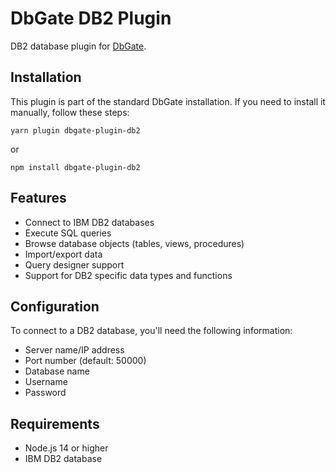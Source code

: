 # DbGate DB2 Plugin

DB2 database plugin for [DbGate](https://dbgate.org).

## Installation

This plugin is part of the standard DbGate installation. If you need to install it manually, follow these steps:

```shell
yarn plugin dbgate-plugin-db2
```

or

```shell
npm install dbgate-plugin-db2
```

## Features

- Connect to IBM DB2 databases
- Execute SQL queries
- Browse database objects (tables, views, procedures)
- Import/export data
- Query designer support
- Support for DB2 specific data types and functions

## Configuration

To connect to a DB2 database, you'll need the following information:

- Server name/IP address
- Port number (default: 50000)
- Database name
- Username
- Password

## Requirements

- Node.js 14 or higher
- IBM DB2 database
